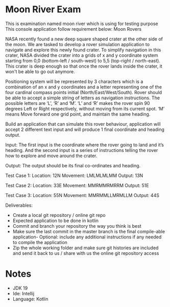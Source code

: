 # Moon River Exam
This is examination named moon river which is using for testing purpose
This console application follow requirement below:
Moon Rovers

NASA recently found a new deep square shaped crater at the other side of the moon. We are tasked to develop a rover simulation application to navigate and explore this newly found crater. To simplify navigation in this crater, NASA divided the crater into a grids of x and y coordinate system starting from 0,0 (bottom-left / south-west) to 5,5 (top-right / north-east). This crater is deep enough so that once the rover lands inside the crater, it won't be able to go out anymore.

Positioning system will be represented by 3 characters which is a combination of an x and y coordinates and a letter representing one of the four cardinal compass points initial (North/East/West/South). Rover should be able to accept a simple string of letters as navigation instructions. The possible letters are ‘L’, ‘R’ and ‘M’. ‘L’ and ‘R’ makes the rover spin 90 degrees Left or Right respectively, without moving from its current spot. ‘M’ means Move forward one grid point, and maintain the same heading.

Build an application that can simulate this rover behaviour, application will accept 2 different text input and will produce 1 final coordinate and heading output.

Input:
The first input is the coordinate where the rover going to land and it’s heading.
And the second input is a series of instructions telling the rover how to explore and move around the crater.

Output:
The output should be its final co-ordinates and heading.

Test Case 1:
Location: 12N
Movement: LMLMLMLMM
Output: 13N

Test Case 2:
Location: 33E
Movement: MMRMMRMRRM
Output: 51E

Test Case 3:
Location: 55N
Movement: MMRMMLLMRMLLM
Output: 44S

Deliverables:
- Create a local git repository / online git repo
- Expected application to be done in kotlin
- Commit and branch your repository the way you think is best
- Make sure the last commit in the master branch is the final compile-able application- Optional: include any additional instructions if any needed to compile the application
- Zip the whole working folder and make sure git histories are included and send it back to us / share with us the online git repository access
# Notes
- JDK 19
- Ide: Intellij
- Language: Kotlin